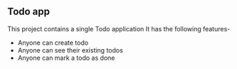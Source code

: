 ## Todo app

This project contains a single Todo application
It has the following features-

- Anyone can create todo
- Anyone can see their existing todos
- Anyone can mark a todo as done
